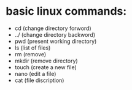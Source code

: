 # basic linux commands:
- cd (change directory forword)
- ../ (change directory backword)
- pwd (present working directory)
- ls (list of files)
- rm (remove)
- mkdir (remove  directory)
- touch (create a new file)
- nano (edit a file)
- cat (file discription)
